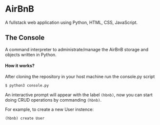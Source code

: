 # AirBnB

A fullstack web application using Python, HTML, CSS, JavaScript.

## The Console

A command interpreter to administrate/manage the AirBnB storage and objects written in Python.

#### How it works?

After cloning the repository in your host machine run the console.py script

```sh
$ python3 console.py
```

An interactive prompt will appear with the label `(hbnb)`, now you can start doing CRUD operations by commanding `(hbnb)`.

For example, to create a new User instence:
```hbnb
(hbnb) create User
```
